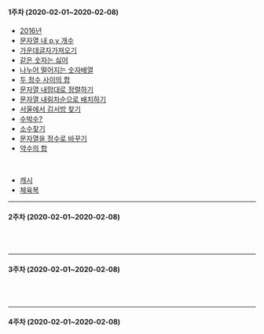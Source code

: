 #### 1주차 (2020-02-01~2020-02-08)
<!-- (하)  -->
- [2016년](https://programmers.co.kr/learn/courses/30/lessons/12901)
- [문자열 내 p,y 개수](https://programmers.co.kr/learn/courses/30/lessons/12916)
- [가운데글자가져오기](https://programmers.co.kr/learn/courses/30/lessons/12903?language=java)
- [같은 숫자는 싫어](https://programmers.co.kr/learn/courses/30/lessons/12906)
- [나누어 떨어지는 숫자배열](https://programmers.co.kr/learn/courses/30/lessons/12910)
- [두 정수 사이의 합](https://programmers.co.kr/learn/courses/30/lessons/12912?language=java)
- [문자열 내맘대로 정렬하기](https://programmers.co.kr/learn/courses/30/lessons/12915)
- [문자열 내림차순으로 배치하기](https://programmers.co.kr/learn/courses/30/lessons/12917?language=java)
- [서울에서 김서방 찾기](https://programmers.co.kr/learn/courses/30/lessons/12919)
- [수박수?](https://programmers.co.kr/learn/courses/30/lessons/12922)
- [소수찾기](https://programmers.co.kr/learn/courses/30/lessons/12921)
- [문자열을 정수로 바꾸기](https://programmers.co.kr/learn/courses/30/lessons/12925)
- [약수의 합](https://programmers.co.kr/learn/courses/30/lessons/12928)

<br>

<!-- (중)  -->
- [캐시](https://github.com/TheCopiens/algorithm-study/blob/master/source/ohhako/coding%20test/kakao/%EC%BA%90%EC%8B%9C.md)
- [체육복](https://github.com/TheCopiens/algorithm-study/blob/ohhako/source/ohhako/200202_greedy.md)
<!-- (상)  -->

---
#### 2주차 (2020-02-01~2020-02-08)
<!-- (하)  -->
<br>
<!-- (중)  -->
<br>
<!-- (상)  -->

---
#### 3주차 (2020-02-01~2020-02-08)
<!-- (하)  -->
<br>
<!-- (중)  -->
<br>
<!-- (상)  -->

---
#### 4주차 (2020-02-01~2020-02-08)

<!-- (하)  -->
<br>
<!-- (중)  -->
<br>
<!-- (상)  -->
